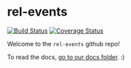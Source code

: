 # rel-events

[![Build Status](https://travis-ci.org/labcodes/rel-events.svg?branch=master)](https://travis-ci.org/labcodes/rel-events) [![Coverage Status](https://coveralls.io/repos/github/labcodes/rel-events/badge.svg?branch=master)](https://coveralls.io/github/labcodes/rel-events?branch=master)

Welcome to the `rel-events` github repo!

To read the docs, [go to our docs folder](https://github.com/labcodes/rel-events/tree/master/docs). :)
